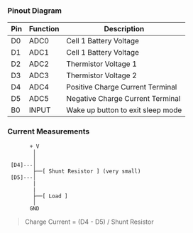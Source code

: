 ### Pinout Diagram

| Pin | Function  | Description                        |
|-----|-----------|------------------------------------|
| D0  | ADC0      | Cell 1 Battery Voltage             |
| D1  | ADC1      | Cell 1 Battery Voltage             |
| D2  | ADC2      | Thermistor Voltage 1               |
| D3  | ADC3      | Thermistor Voltage 2               |
| D4  | ADC4      | Positive Charge Current Terminal   |
| D5  | ADC5      | Negative Charge Current Terminal   |
| B0  | INPUT     | Wake up button to exit sleep mode  |

### Current Measurements
```
       + V
        │
        │
 [D4]---│
        ├──[ Shunt Resistor ] (very small)
 [D5]---│
        |
        |
        ├──[ Load ]
        │
       GND
```
> Charge Current = (D4 - D5) / Shunt Resistor
